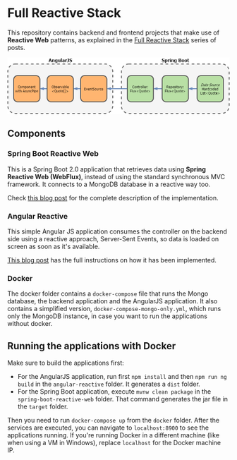 # Full Reactive Stack

This repository contains backend and frontend projects that make use of **Reactive Web** patterns,
as explained in the [Full Reactive Stack](https://thepracticaldeveloper.com/category/guides/full-reactive-stack/)
series of posts.

![Full Reactive Stack Overview](resources/reactive_overview.png)

## Components

### Spring Boot Reactive Web

This is a Spring Boot 2.0 application that retrieves data using **Spring Reactive Web (WebFlux)**,
instead of using the standard synchronous MVC framework. It connects to a MongoDB database in a reactive
way too.

Check [this blog post](https://thepracticaldeveloper.com/2017/11/04/full-reactive-stack-with-spring-webflux-and-angularjs/)
for the complete description of the implementation.

### Angular Reactive

This simple Angular JS application consumes the controller on the backend side using a reactive approach,
 Server-Sent Events, so data is loaded on screen as soon as it's available.

[This blog post](https://thepracticaldeveloper.com/2017/11/04/full-reactive-stack-ii-the-angularjs-client/)
has the full instructions on how it has been implemented.

### Docker

The docker folder contains a `docker-compose` file that runs the Mongo database, the backend application
and the AngularJS application. It also contains a simplified version, `docker-compose-mongo-only.yml`, which
runs only the MongoDB instance, in case you want to run the applications without docker.

## Running the applications with Docker

Make sure to build the applications first:

* For the AngularJS application, run first `npm install` and then `npm run ng build`
in the `angular-reactive` folder. It generates a `dist` folder.
* For the Spring Boot application, execute `mvnw clean package` in the `spring-boot-reactive-web` folder.
That command generates the jar file in the `target` folder.

Then you need to run `docker-compose up` from the `docker` folder. After the services are executed, you
can navigate to `localhost:8900` to see the applications running. If you're running Docker in a different
machine (like when using a VM in Windows), replace `localhost` for the Docker machine IP.